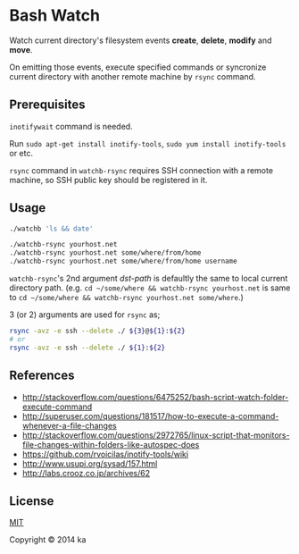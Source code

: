 # Bash Watch

Watch current directory's filesystem events **create**, **delete**, **modify**
and **move**.

On emitting those events, execute specified commands or syncronize current
directory with another remote machine by `rsync` command.

## Prerequisites

`inotifywait` command is needed.

Run
`sudo apt-get install inotify-tools`,
`sudo yum install inotify-tools`
or etc.

`rsync` command in `watchb-rsync` requires SSH connection with a remote machine,
so SSH public key should be registered in it.

## Usage

```bash
./watchb 'ls && date'
```

```bash
./watchb-rsync yourhost.net
./watchb-rsync yourhost.net some/where/from/home
./watchb-rsync yourhost.net some/where/from/home username
```

`watchb-rsync`'s 2nd argument *dst-path* is defaultly the same to local current directory path. (e.g. `cd ~/some/where && watchb-rsync yourhost.net` is same to `cd ~/some/where && watchb-rsync yourhost.net some/where`.)

3 (or 2) arguments are used for `rsync` as;

```bash
rsync -avz -e ssh --delete ./ ${3}@${1}:${2}
# or
rsync -avz -e ssh --delete ./ ${1}:${2}
```

## References

* http://stackoverflow.com/questions/6475252/bash-script-watch-folder-execute-command
* http://superuser.com/questions/181517/how-to-execute-a-command-whenever-a-file-changes
* http://stackoverflow.com/questions/2972765/linux-script-that-monitors-file-changes-within-folders-like-autospec-does
* https://github.com/rvoicilas/inotify-tools/wiki
* http://www.usupi.org/sysad/157.html
* http://labs.crooz.co.jp/archives/62

## License

[MIT](http://opensource.org/licenses/MIT)

Copyright © 2014 ka
